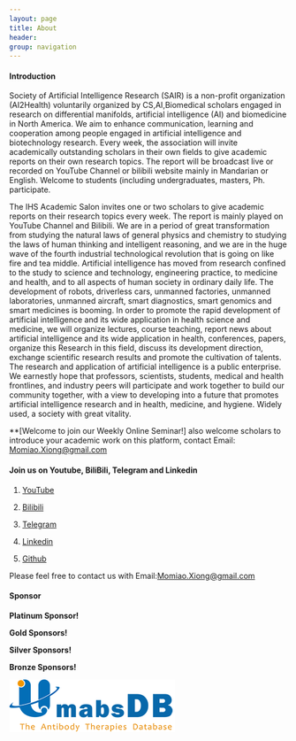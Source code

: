 ```yaml
---
layout: page
title: About
header:
group: navigation
---
```


#### Introduction

Society of Artificial Intelligence Research (SAIR) is a non-profit organization (AI2Health) voluntarily organized by CS,AI,Biomedical scholars engaged in research on differential manifolds, artificial intelligence (AI) and biomedicine in North America. We aim to enhance communication, learning and cooperation among people engaged in artificial intelligence and biotechnology research. Every week, the association will invite academically outstanding scholars in their own fields to give academic reports on their own research topics. The report will be broadcast live or recorded on YouTube Channel or bilibili website mainly in Mandarian or English. Welcome to students (including undergraduates, masters, Ph. participate.

The IHS Academic Salon invites one or two scholars to give academic reports on their research topics every week. The report is mainly played on YouTube Channel and Bilibili. We are in a period of great transformation from studying the natural laws of general physics and chemistry to studying the laws of human thinking and intelligent reasoning, and we are in the huge wave of the fourth industrial technological revolution that is going on like fire and tea middle. Artificial intelligence has moved from research confined to the study to science and technology, engineering practice, to medicine and health, and to all aspects of human society in ordinary daily life. The development of robots, driverless cars, unmanned factories, unmanned laboratories, unmanned aircraft, smart diagnostics, smart genomics and smart medicines is booming. In order to promote the rapid development of artificial intelligence and its wide application in health science and medicine, we will organize lectures, course teaching, report news about artificial intelligence and its wide application in health, conferences, papers, organize this Research in this field, discuss its development direction, exchange scientific research results and promote the cultivation of talents. The research and application of artificial intelligence is a public enterprise. We earnestly hope that professors, scientists, students, medical and health frontlines, and industry peers will participate and work together to build our community together, with a view to developing into a future that promotes artificial intelligence research and in health, medicine, and hygiene. Widely used, a society with great vitality.

**[Welcome to join our Weekly Online Seminar!] also welcome scholars to introduce your academic work on this platform, contact Email: [Momiao.Xiong@gmail.com](mailto:Momiao.Xiong@gmail.com)

#### Join us on Youtube, BiliBili, Telegram and Linkedin

1. [YouTube](https://www.youtube.com/channel/UCwYrwLEn8p8ejz3CfUuvgkw)

2. [Bilibili](https://space.bilibili.com/2056525058)

3. [Telegram](https://t.me/+Nr2vEpia2fIwMjIx)

4. [Linkedin](https://www.linkedin.com/in/momiao-xiong-a7480892/)

5. [Github](https://github.com/Ai2healthcare)

Please feel free to contact us with Email:[Momiao.Xiong@gmail.com](mailto:Momiao.Xiong@gmail.com)

#### Sponsor

**Platinum Sponsor!**

**Gold Sponsors!**

**Silver Sponsors!**

**Bronze Sponsors!**

[<img alt="" src="images/Umabs-2022.png" />](https://umabs.com/)
